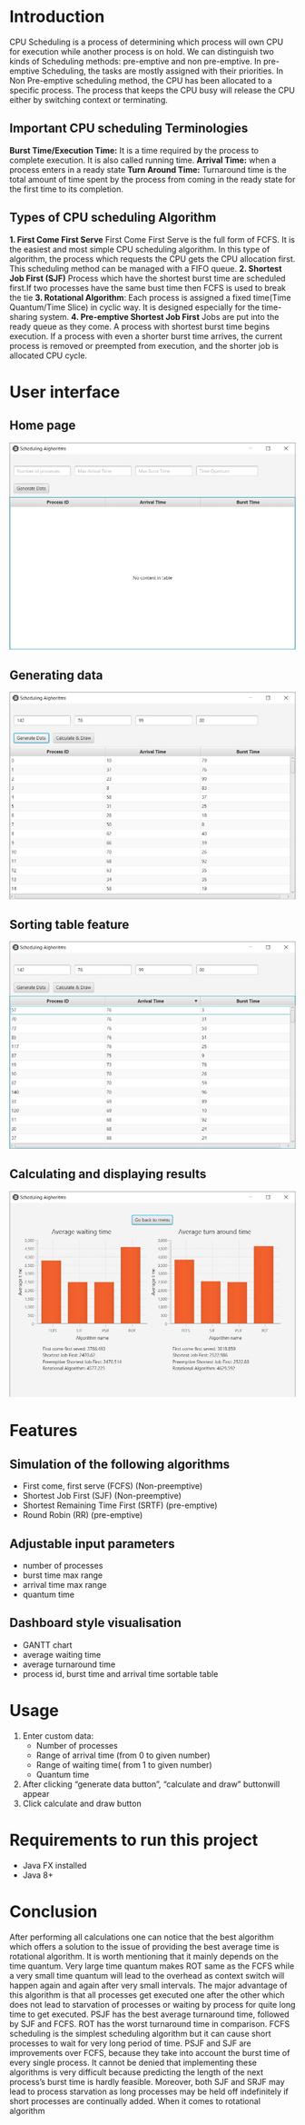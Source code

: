 Introduction
============

CPU Scheduling is a process of determining which process will own CPU
for execution while another process is on hold. We can distinguish two
kinds of Scheduling methods: pre-emptive and non pre-emptive. In
pre-emptive Scheduling, the tasks are mostly assigned with their
priorities. In Non Pre-emptive scheduling method, the CPU has been
allocated to a specific process. The process that keeps the CPU busy
will release the CPU either by switching context or terminating.

Important CPU scheduling Terminologies
--------------------------------------

**Burst Time/Execution Time:** It is a time required by the process to
complete execution. It is also called running time.
**Arrival Time:** when a process enters in a ready state
**Turn Around Time:** Turnaround time is the total amount of time spent
by the process from coming in the ready state for the first time to its
completion.

Types of CPU scheduling Algorithm
---------------------------------

**1. First Come First Serve**
First Come First Serve is the full form of FCFS. It is the easiest and
most simple CPU scheduling algorithm. In this type of algorithm, the
process which requests the CPU gets the CPU allocation first. This
scheduling method can be managed with a FIFO queue.
**2. Shortest Job First (SJF)**
Process which have the shortest burst time are scheduled first.If two
processes have the same bust time then FCFS is used to break the tie
**3. Rotational Algorithm**:
Each process is assigned a fixed time(Time Quantum/Time Slice) in cyclic
way. It is designed especially for the time-sharing system.
**4. Pre-emptive Shortest Job First**
Jobs are put into the ready queue as they come. A process with shortest
burst time begins execution. If a process with even a shorter burst time
arrives, the current process is removed or preempted from execution, and
the shorter job is allocated CPU cycle.

User interface
==============

Home page
---------

![Home Page](screenshots/screen1.jpg)

Generating data
---------------

![Generating Data](screenshots/screen2.jpg)

Sorting table feature
---------------------

![Sorting feature](screenshots/screen3.jpg)

Calculating and displaying results
----------------------------------

![Calculating and displaying results](screenshots/screen4.jpg)

Features
========

Simulation of the following algorithms 
--------------------------------------
* First come, first serve (FCFS) (Non-preemptive)
* Shortest Job First (SJF) (Non-preemptive)
* Shortest Remaining Time First (SRTF) (pre-emptive)
* Round Robin (RR) (pre-emptive)

Adjustable input parameters
---------------------------

* number of processes
* burst time max range
* arrival time max range
* quantum time

Dashboard style visualisation 
-----------------------------

* GANTT chart
* average waiting time
* average turnaround time
* process id, burst time and arrival time sortable table

Usage
=====

1. Enter custom data:
    * Number of processes
    * Range of arrival time (from 0 to given number)
    * Range of waiting time( from 1 to given number)
    * Quantum time
1. After clicking “generate data button”, “calculate and draw” buttonwill appear
1. Click calculate and draw button

Requirements to run this project
================================

* Java FX installed
* Java 8+

Conclusion
==========

After performing all calculations one can notice that the best algorithm
which offers a solution to the issue of providing the best average time
is rotational algorithm. It is worth mentioning that it mainly depends
on the time quantum. Very large time quantum makes ROT same as the FCFS
while a very small time quantum will lead to the overhead as context
switch will happen again and again after very small intervals. The major
advantage of this algorithm is that all processes get executed one after
the other which does not lead to starvation of processes or waiting by
process for quite long time to get executed. PSJF has the best average
turnaround time, followed by SJF and FCFS. ROT has the worst turnaround
time in comparison. FCFS scheduling is the simplest scheduling algorithm
but it can cause short processes to wait for very long period of time.
PSJF and SJF are improvements over FCFS, because they take into account
the burst time of every single process. It cannot be denied that
implementing these algorithms is very difficult because predicting the
length of the next process’s burst time is hardly feasible. Moreover,
both SJF and SRJF may lead to process starvation as long processes may
be held off indefinitely if short processes are continually added. When
it comes to rotational algorithm
